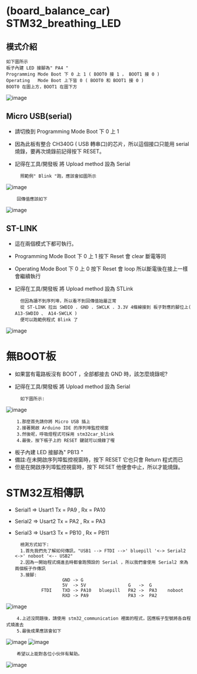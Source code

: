  (board_balance_car) STM32_breathing_LED
===================================
## 模式介紹

    如下圖所示
    板子內建 LED 接腳為" PA4 "
    Programming Mode Boot 下 0 上 1 ( BOOT0 接 1 ， BOOT1 接 0 )
    Operating   Mode Boot 上下皆 0 ( BOOT0 和 BOOT1 接 0 )
    BOOT0 在圖上方，BOOT1 在圖下方
    
![image](https://github.com/Uniboy-ROS/Balance_car_stm32board/blob/master/image/Jumper_contrast.jpg)

## Micro USB(serial)

* 請切換到 Programming Mode Boot 下 0 上 1
* 因為此板有整合 CH340G ( USB 轉串口)的芯片，所以這個接口只能用 serial 燒錄，要再次燒錄前記得按下 RESET。
* 記得在工具/開發板 將 Upload method 設為 Serial
    
        照範例" Blink "跑，應該會如圖所示
    
![image](https://github.com/Uniboy-ROS/Balance_car_stm32board/blob/master/image/Micro_USB.jpg)
    
        回傳值應該如下

![image](https://github.com/Uniboy-ROS/Balance_car_stm32board/blob/master/image/serial_output.PNG)

## ST-LINK
* 這在兩個模式下都可執行。
* Programming Mode Boot 下 0 上 1 按下 Reset 會 clear 斷電等同
* Operating Mode Boot 下 0 上 0 按下 Reset 會 loop 所以斷電後在接上一樣會繼續執行
* 記得在工具/開發板 將 Upload method 設為 STLink
        

        但因為讀不到序列埠，所以看不到回傳值始屬正常
        從 ST-LINK 拉出 SWDIO . GND . SWCLK . 3.3V 4條線接到 板子對應的腳位上( A13-SWDIO 、 A14-SWCLK )
        便可以跑範例程式 Blink 了

![image](https://github.com/Uniboy-ROS/Balance_car_stm32board/blob/master/image/ST-LINK1.jpg)






 無BOOT板
===========

* 如果當有電路板沒有 BOOT ，全部都接去 GND 時，該怎麼燒錄呢?
* 記得在工具/開發板 將 Upload method 設為 Serial 

        如下圖所示:
![image](https://github.com/Uniboy-ROS/Balance_car_stm32board/blob/master/image/NO_BOOT.jpg)



        1.那麼首先請你將 Micro USB 插上
        2.接著開啟 Arduino IDE 的序列埠監控視窗
        3.然後呢，呼吸燈程式可採用 stm32car_blink
        4.最後，按下板子上的 RESET 鍵就可以燒錄了喔

* 板子內建 LED 接腳為" PB13 "
* 備註:在未開啟序列埠監控視窗時，按下 RESET 它也只會 Return 程式而已
* 但是在開啟序列埠監控視窗時，按下 RESET 他便會中止，所以才能燒錄。



# STM32互相傳訊

* Serial1 => Usart1 Tx = PA9  , Rx = PA10
* Serial2 => Usart2 Tx = PA2  , Rx = PA3
* Serial3 => Usart3 Tx = PB10 , Rx = PB11


        檢測方式如下:
        1.首先我們先了解如何傳訊，"USB1 --> FTDI -->' bluepill '<-> Serial2 <->' noboot '<-- USB2"
        2.因為一開始程式燒進去時都會跑預設的 Serial ，所以我們會使用 Serial2 來為兩個板子作傳訊
        3.接腳: 
                        GND -> G   
                        5V  -> 5V                G   ->  G
                FTDI    TXD -> PA10   bluepill   PA2 ->  PA3    noboot
                        RXD -> PA9               PA3 ->  PA2


![image](https://github.com/Uniboy-ROS/Balance_car_stm32board/blob/master/image/communication.jpg)


        4.上述沒問題後，請使用 stm32_communication 裡面的程式，因應板子型號將各自程式燒進去
        5.最後成果應該會如下

![image](https://github.com/Uniboy-ROS/Balance_car_stm32board/blob/master/image/port8.PNG)
![image](https://github.com/Uniboy-ROS/Balance_car_stm32board/blob/master/image/port10.PNG)


        希望以上能對各位小伙伴有幫助。
    
![image](https://github.com/Uniboy-ROS/Balance_car_stm32board/blob/master/image/greenflash.jpg)
